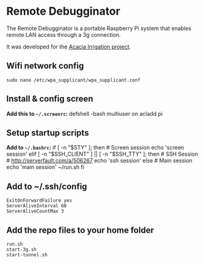 # Remote Debugginator

The Remote Debugginator is a portable Raspberry Pi system that enables remote LAN access through a 3g connection.

It was developed for the [Acacia Irrigation project](http://acaciairrigation.org/).


## Wifi network config

    sudo nano /etc/wpa_supplicant/wpa_supplicant.conf
  
## Install & config screen

**Add this to `~/.screenrc`:**
    defshell -bash
    multiuser on
    acladd pi
  
## Setup startup scripts

**Add to `~/.bashrc`:**
    if [ -n "$STY" ]; then
        # Screen session
        echo 'screen session'
    elif [ -n "$SSH_CLIENT" ] || [ -n "$SSH_TTY" ]; then
        # SSH Session
        # http://serverfault.com/a/506267
        echo 'ssh session'
    else
        # Main session
        echo 'main session'
        ~/run.sh
    fi
    
## Add to ~/.ssh/config

    ExitOnForwardFailure yes
    ServerAliveInterval 60
    ServerAliveCountMax 3

## Add the repo files to your home folder

    run.sh
    start-3g.sh
    start-tunnel.sh
    

    